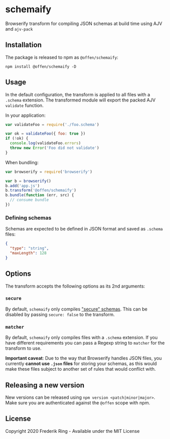 # schemaify

Browserify transform for compiling JSON schemas at build time using AJV and `ajv-pack`

## Installation

The package is released to npm as `@offen/schemaify`:

```
npm install @offen/schemaify -D
```

## Usage

In the default configuration, the transform is applied to all files with a `.schema` extension. The transformed module will export the packed AJV `validate` function.

In your application:

```js
var validateFoo = require('./foo.schema')

var ok = validateFoo({ foo: true })
if (!ok) {
  console.log(validateFoo.errors)
  throw new Error('Foo did not validate')
}
```

When bundling:

```js
var browserify = require('browserify')

var b = browserify()
b.add('app.js')
b.transform('@offen/schemaify')
b.bundle(function (err, src) {
  // consume bundle
})
```

### Defining schemas

Schemas are expected to be defined in JSON format and saved as `.schema` files:

```json
{
  "type": "string",
  "maxLength": 128
}
```

## Options

The transform accepts the following options as its 2nd arguments:

### `secure`

By default, `schemaify` only compiles ["secure" schemas][secure]. This can be disabled by passing `secure: false` to the transform.

[secure]: https://github.com/ajv-validator/ajv/tree/521c3a53f15f5502fb4a734194932535d311267c#security-considerations

### `matcher`

By default, `schemaify` only compiles files with a `.schema` extension. If you have different requirements you can pass a Regexp string to `matcher` for the transform to use.

**Important caveat**: Due to the way that Browserify handles JSON files, you currently __cannot use `.json` files__ for storing your schemas, as this would make these files subject to another set of rules that would conflict with.

## Releasing a new version

New versions can be released using `npm version <patch|minor|major>`. Make sure you are authenticated against the `@offen` scope with npm.

## License

Copyright 2020 Frederik Ring - Available under the MIT License
